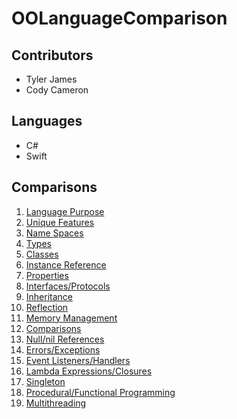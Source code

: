 # OOLanguageComparison
## Contributors

* Tyler James
* Cody Cameron

## Languages

* C#
* Swift

## Comparisons
1. [Language Purpose](https://github.com/tljwvf/OOLanguageComparison/blob/master/LanguagePurpose.md)
1. [Unique Features](https://github.com/tljwvf/OOLanguageComparison/blob/master/UniqueFeatures.md)
1. [Name Spaces](https://github.com/tljwvf/OOLanguageComparison/blob/master/NameSpaces.md)
1. [Types](https://github.com/tljwvf/OOLanguageComparison/blob/master/Types.md)
1. [Classes](https://github.com/tljwvf/OOLanguageComparison/blob/master/Classes.md)
1. [Instance Reference](https://github.com/tljwvf/OOLanguageComparison/blob/master/InstanceReference.md)
1. [Properties](https://github.com/tljwvf/OOLanguageComparison/blob/master/Properties.md)
1. [Interfaces/Protocols](https://github.com/tljwvf/OOLanguageComparison/blob/master/InterfacesProtocols.md)
1. [Inheritance](https://github.com/tljwvf/OOLanguageComparison/blob/master/Inheritance.md)
1. [Reflection](https://github.com/tljwvf/OOLanguageComparison/blob/master/Reflection.md)
1. [Memory Management](https://github.com/tljwvf/OOLanguageComparison/blob/master/MemoryManagement.md)
1. [Comparisons](https://github.com/tljwvf/OOLanguageComparison/blob/master/Comparisons.md)
1. [Null/nil References](https://github.com/tljwvf/OOLanguageComparison/blob/master/NullNillReferences.md)
1. [Errors/Exceptions](https://github.com/tljwvf/OOLanguageComparison/blob/master/ErrorsExceptions.md)
1. [Event Listeners/Handlers](https://github.com/tljwvf/OOLanguageComparison/blob/master/ListenersEvents.md)
1. [Lambda Expressions/Closures](https://github.com/tljwvf/OOLanguageComparison/blob/master/LambdaExpressionsClosures.md)
1. [Singleton](https://github.com/tljwvf/OOLanguageComparison/blob/master/Singleton.md)
1. [Procedural/Functional Programming](https://github.com/tljwvf/OOLanguageComparison/blob/master/ProceduralFunctionalProgramming.md)
1. [Multithreading](https://github.com/tljwvf/OOLanguageComparison/blob/master/Multithreading)

